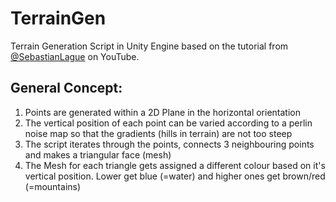 # TerrainGen
Terrain Generation Script in Unity Engine based on the tutorial from [@SebastianLague](https://www.youtube.com/playlist?list=PLFt_AvWsXl0eBW2EiBtl_sxmDtSgZBxB3) on YouTube.
## General Concept:
1. Points are generated within a 2D Plane in the horizontal orientation
2. The vertical position of each point can be varied according to a perlin noise map so that the gradients (hills in terrain) are not too steep
3. The script iterates through the points, connects 3 neighbouring points and makes a triangular face (mesh)
4. The Mesh for each triangle gets assigned a different colour based on it's vertical position. Lower get blue (=water) and higher ones get brown/red (=mountains)

